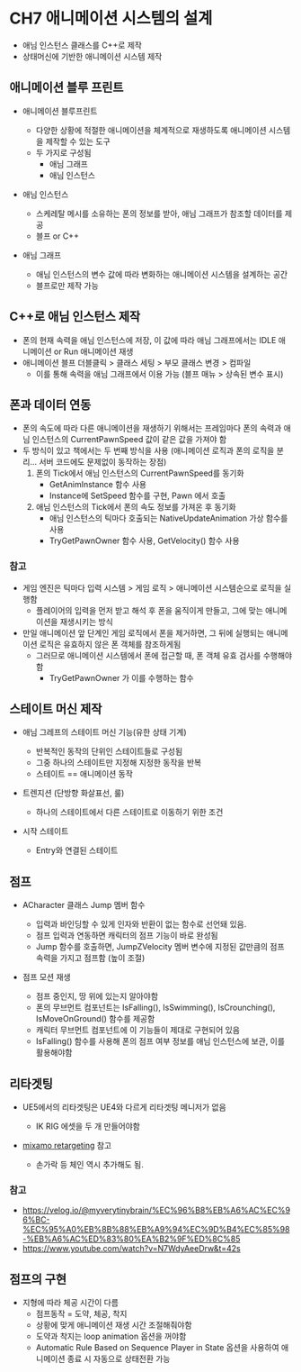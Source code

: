 # **CH7 애니메이션 시스템의 설계**

- 애님 인스턴스 클래스를 C++로 제작
- 상태머신에 기반한 애니메이션 시스템 제작

## **애니메이션 블루 프린트**

- 애니메이션 블루프린트
  - 다양한 상황에 적절한 애니메이션을 체계적으로 재생하도록 애니메이션 시스템을 제작할 수 있는 도구
  - 두 가지로 구성됨
    - 애님 그래프
    - 애님 인스턴스
  
- 애님 인스턴스
  - 스케레탈 메시를 소유하는 폰의 정보를 받아, 애님 그래프가 참조할 데이터를 제공
  - 블프 or C++
   
- 애님 그래프
  - 애님 인스턴스의 변수 값에 따라 변화하는 애니메이션 시스템을 설계하는 공간
  - 블프로만 제작 가능

## **C++로 애님 인스턴스 제작**

- 폰의 현재 속력을 애님 인스턴스에 저장, 이 값에 따라 애님 그래프에서는 IDLE 애니메이션 or Run 애니메이션 재생
- 애니메이션 블프 더블클릭 > 클래스 세팅 > 부모 클래스 변경 > 컴파일  
  - 이를 통해 속력을 애님 그래프에서 이용 가능 (블프 매뉴 > 상속된 변수 표시)

## **폰과 데이터 연동**

- 폰의 속도에 따라 다른 애니메이션을 재생하기 위해서는 프레임마다 폰의 속력과 애님 인스턴스의 CurrentPawnSpeed 값이 같은 값을 가져야 함
- 두 방식이 있고 책에서는 두 번째 방식을 사용 (애니메이션 로직과 폰의 로직을 분리... 서버 코드에도 문제없이 동작하는 장점)
  1. 폰의 Tick에서 애님 인스턴스의 CurrentPawnSpeed를 동기화
     - GetAnimInstance 함수 사용
     - Instance에 SetSpeed 함수를 구현, Pawn 에서 호출
  2. 애님 인스턴스의 Tick에서 폰의 속도 정보를 가져온 후 동기화 
     - 애님 인스턴스의 틱마다 호출되는 NativeUpdateAnimation 가상 함수를 사용
     - TryGetPawnOwner 함수 사용, GetVelocity() 함수 사용


### **참고**

- 게임 엔진은 틱마다 입력 시스템 > 게임 로직 > 애니메이션 시스템순으로 로직을 실행함
  - 플레이어의 입력을 먼저 받고 해석 후 폰을 움직이게 만들고, 그에 맞는 애니메이션을 재생시키는 방식
- 만일 애니메이션 앞 단계인 게임 로직에서 폰을 제거하면, 그 뒤에 실행되는 애니메이션 로직은 유효하지 않은 폰 객체를 참조하게됨
  - 그러므로 애니메이션 시스템에서 폰에 접근할 때, 폰 객체 유효 검사를 수행해야함
    - TryGetPawnOwner 가 이를 수행하는 함수
  

## **스테이트 머신 제작**

- 애님 그레프의 스테이트 머신 기능(유한 상태 기계)
  - 반복적인 동작의 단위인 스테이트들로 구성됨
  - 그중 하나의 스테이트만 지정해 지정한 동작을 반복
  - 스테이트 == 애니메이션 동작


- 트렌지션 (단방향 화살표선, 룰)
  - 하나의 스테이트에서 다른 스테이트로 이동하기 위한 조건

- 시작 스테이트
  - Entry와 연결된 스테이트
  
## **점프**

- ACharacter 클래스 Jump 멤버 함수
  - 입력과 바인딩할 수 있게 인자와 반환이 없는 함수로 선언돼 있음.
  - 점프 입력과 연동하면 캐릭터의 점프 기능이 바로 완성됨
  - Jump 함수를 호출하면, JumpZVelocity 멤버 변수에 지정된 값만큼의 점프 속력을 가지고 점프함 (높이 조절)

- 점프 모션 재생
  - 점프 중인지, 땅 위에 있는지 알아야함
  - 폰의 무브먼트 컴포넌트는 IsFalling(), IsSwimming(), IsCrounching(), IsMoveOnGround() 함수를 제공함
  - 캐릭터 무브먼트 컴포넌트에 이 기능들이 제대로 구현되어 있음
  - IsFalling() 함수를 사용해 폰의 점프 여부 정보를 애님 인스턴스에 보관, 이를 활용해야함
  

## **리타겟팅**

- UE5에서의 리타겟팅은 UE4와 다르게 리타겟팅 메니저가 없음
    - IK RIG 에셋을 두 개 만들어야함

- [mixamo retargeting](./Docs/Mixamo%20Retargeting.pdf) 참고
    - 손가락 등 체인 역시 추가해도 됨.


### **참고**

- https://velog.io/@myverytinybrain/%EC%96%B8%EB%A6%AC%EC%96%BC-%EC%95%A0%EB%8B%88%EB%A9%94%EC%9D%B4%EC%85%98-%EB%A6%AC%ED%83%80%EA%B2%9F%ED%8C%85
- https://www.youtube.com/watch?v=N7WdyAeeDrw&t=42s

## **점프의 구현**

- 지형에 따라 체공 시간이 다름
  - 점프동작 = 도약, 체공, 착지
  - 상황에 맞게 애니메이션 재생 시간 조절해줘야함
  - 도약과 착지는 loop animation 옵션을 꺼야함
  - Automatic Rule Based on Sequence Player in State 옵션을 사용하여 애니메이션 종료 시 자동으로 상태전환 가능


